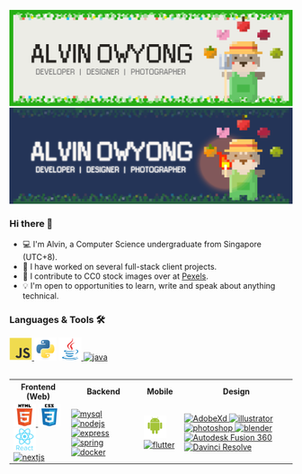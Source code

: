 ![Hi there! I'm Alvin Owyong, a Software Developer and Graphic Designer!](./cover.gif#gh-light-mode-only)
![Hi there! I'm Alvin Owyong, a Software Developer and Graphic Designer!](./cover_dark.gif#gh-dark-mode-only)

### Hi there 👋

- 💻 I'm Alvin, a Computer Science undergraduate from Singapore (UTC+8).
- 💼 I have worked on several full-stack client projects.
- 📸 I contribute to CC0 stock images over at [Pexels](https://www.pexels.com/@alvin-chelsea-230969113/).
- 💡 I'm open to opportunities to learn, write and speak about anything technical.

### Languages & Tools 🛠

<div>
<!-- <a href="https://www.typescriptlang.org/" target="_blank"> <img src="https://raw.githubusercontent.com/devicons/devicon/master/icons/typescript/typescript-original.svg" alt="typescript" width="40" height="40"/> </a> -->
<a href="https://developer.mozilla.org/en-US/docs/Web/JavaScript" target="_blank"> <img src="https://raw.githubusercontent.com/devicons/devicon/master/icons/javascript/javascript-original.svg" alt="javascript" width="40" height="40"/> </a>
<a href="https://www.python.org" target="_blank"> <img src="https://raw.githubusercontent.com/devicons/devicon/master/icons/python/python-original.svg" alt="python" width="40" height="40"/></a>
<a href="https://www.java.com" target="_blank"><img src="https://raw.githubusercontent.com/devicons/devicon/master/icons/java/java-original.svg" alt="java" width="40" height="40"/> </a>
<a href="https://www.cprogramming.com/" target="_blank"><img src="https://upload.wikimedia.org/wikipedia/commons/1/19/C_Logo.png?20201023095457" alt="java" width="40" height="40"/> </a>
</div>

<br/>

<table>
  <tr>
    <th>Frontend (Web)</th>
    <th>Backend</th>
    <th>Mobile</th>
    <th>Design</th>
  </tr>
  <tr>
    <td>
        <a href="https://www.w3.org/html/" target="_blank"> <img src="https://raw.githubusercontent.com/devicons/devicon/master/icons/html5/html5-original-wordmark.svg" alt="html5" width="40" height="40"/> </a>
        <a href="https://www.w3schools.com/css/" target="_blank"> <img src="https://raw.githubusercontent.com/devicons/devicon/master/icons/css3/css3-original-wordmark.svg" alt="css3" width="40" height="40"/> </a>
        <a href="https://reactjs.org/" target="_blank"> <img src="https://raw.githubusercontent.com/devicons/devicon/master/icons/react/react-original-wordmark.svg" alt="react" width="40" height="40"/> </a>
        <a href="https://nextjs.org/" target="_blank"> <img src="https://user-images.githubusercontent.com/70066269/169551617-57c9b657-8262-40d7-b1ea-6c1dce5a89f9.png" alt="nextjs" width="40" height="40"/> </a>
    </td>
    <td>
        <a href="https://www.mysql.com/" target="_blank"> <img src="https://user-images.githubusercontent.com/70066269/169551982-0718a2c5-714c-4742-86fa-a13fb3568df7.png" alt="mysql" width="40" height="40"/> </a>
        <a href="https://nodejs.org" target="_blank"> <img src="https://user-images.githubusercontent.com/70066269/169552165-9fa222a2-ddd1-47e5-9a79-a76c4327a473.png" alt="nodejs" width="40" height="40"/> </a>
        <a href="https://expressjs.com" target="_blank"> <img src="https://user-images.githubusercontent.com/70066269/169552548-dbab9202-5d77-4c7e-bca1-baee8006bae3.png" alt="express" width="40" height="40"/> </a>
        <a href="https://spring.io/" target="_blank"> <img src="https://www.vectorlogo.zone/logos/springio/springio-icon.svg" alt="spring" width="40" height="40"/> </a>
        <a href="https://www.docker.com/" target="_blank"> <img src="https://user-images.githubusercontent.com/70066269/169552748-70e0d8c3-4581-4aea-8a6c-7962c7829826.png" alt="docker" width="40" height="40"/> </a>
    </td>
    <td>
        <a href="https://developer.android.com" target="_blank"> <img src="https://raw.githubusercontent.com/devicons/devicon/master/icons/android/android-original-wordmark.svg" alt="android" width="40" height="40"/></a>
      <a href="https://flutter.dev/" target="_blank"> <img src="https://user-images.githubusercontent.com/70066269/169551028-261ea26e-34a2-4058-9642-ff0a932d4f66.png" alt="flutter" width="40" height="40"/></a>
    </td>
    <td>
        <a href="https://www.adobe.com/sg/products/xd.html" target="_blank"> <img src="https://user-images.githubusercontent.com/70066269/169549754-1e396706-5ec6-40c9-822a-4d8e2c0f0e4c.png" alt="AdobeXd" width="40" height="40"/> </a>
         <a href="https://www.adobe.com/in/products/illustrator.html" target="_blank"> <img src="https://user-images.githubusercontent.com/70066269/169549703-ad4d9d00-b7d5-4803-8664-ee020aea66a1.png" alt="illustrator" width="40" height="40"/> </a>
         <a href="https://www.photoshop.com/en" target="_blank"> <img src="https://user-images.githubusercontent.com/70066269/169549860-42f1a692-d1fa-4dad-816c-5b5acd2abdeb.png" alt="photoshop" width="40" height="40"/> </a>
         <a href="hhttps://www.blender.org/" target="_blank"> <img src="https://user-images.githubusercontent.com/70066269/169550098-00295398-5c56-4174-9e9b-33a4a17a6612.png" alt="blender" width="40" height="40"/> </a>
         <a href="https://www.autodesk.com/products/fusion-360/overview" target="_blank"> <img src="https://user-images.githubusercontent.com/70066269/169550521-cd57d2e4-47cd-4269-a34d-511b0e7b92f5.png" alt="Autodesk Fusion 360" width="40" height="40"/> </a>
         <a href="https://www.blackmagicdesign.com/products/davinciresolve/?gclid=Cj0KCQjw-JyUBhCuARIsANUqQ_I69kYnfFA8P6lt4hYKWl2XJEC6BUQ8wVPJ8_GIY-Hf-gmbzeYijLoaAh5BEALw_wcB" target="_blank"> <img src="https://user-images.githubusercontent.com/70066269/169550778-1a20e267-aa3b-44eb-816e-65e90207e957.png" alt="Davinci Resolve" width="40" height="40"/> </a>
    </td>
  </tr>
</table>

<!--
**alvinowyong/alvinowyong** is a ✨ _special_ ✨ repository because its `README.md` (this file) appears on your GitHub profile.

Here are some ideas to get you started:

- 🔭 I’m currently working on ...
- 🌱 I’m currently learning ...
- 👯 I’m looking to collaborate on ...
- 🤔 I’m looking for help with ...
- 💬 Ask me about ...
- 📫 How to reach me: ...
- 😄 Pronouns: ...
- ⚡ Fun fact: ...
-->
